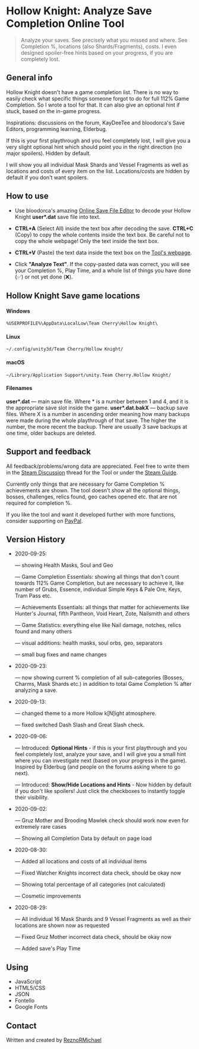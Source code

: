 # Hollow Knight: Analyze Save Completion Online Tool

> Analyze your saves. See precisely what you missed and where. See Completion %, locations (also Shards/Fragments), costs. I even designed spoiler-free hints based on your progress, if you are completely lost.

## General info

Hollow Knight doesn't have a game completion list. There is no way to easily check what specific things someone forgot to do for full 112% Game Completion. So I wrote a tool for that. It can also give an optional hint if stuck, based on the in-game progress.

Inspirations: discussions on the forum, KayDeeTee and bloodorca's Save Editors, programming learning, Elderbug.

If this is your first playthrough and you feel completely lost, I will give you a very slight optional hint which should point you in the right direction (no major spoilers). Hidden by default.

I will show you all individual Mask Shards and Vessel Fragments as well as locations and costs of every item on the list. Locations/costs are hidden by default if you don't want spoilers.

## How to use

* Use bloodorca's amazing [Online Save File Editor](https://bloodorca.github.io/hollow/) to decode your Hollow Knight **user\*.dat** save file into text.

* **CTRL+A** (Select All) inside the text box after decoding the save. **CTRL+C** (Copy) to copy the whole contents inside the text box. Be careful not to copy the whole webpage! Only the text inside the text box.

* **CTRL+V** (Paste) the text data inside the text box on the [Tool's webpage](http://reznortech.rf.gd/hollow-knight-completion/).

* Click **"Analyze Text"**. If the copy-pasted data was correct, you will see your Completion %, Play Time, and a whole list of things you have done (✅) or not yet done (❌).

## Hollow Knight Save game locations

#### Windows
`%USERPROFILE%\AppData\LocalLow\Team Cherry\Hollow Knight\`

#### Linux
`~/.config/unity3d/Team Cherry/Hollow Knight/`

#### macOS
`~/Library/Application Support/unity.Team Cherry.Hollow Knight/`

#### Filenames

**user\*.dat** — main save file. Where \* is a number between 1 and 4, and it is the appropriate save slot inside the game.
**user\*.dat.bakX** — backup save files. Where X is a number in ascending order meaning how many backups were made during the whole playthrough of that save. The higher the number, the more recent the backup. There are usually 3 save backups at one time, older backups are deleted.

## Support and feedback

All feedback/problems/wrong data are appreciated. Feel free to write them in the [Steam Discussion](https://steamcommunity.com/app/367520/discussions/0/2915472677711090083/) thread for the Tool or under the [Steam Guide](https://steamcommunity.com/sharedfiles/filedetails/?id=2209910193).

Currently only things that are necessary for Game Completion % achievements are shown. The tool doesn't show all the optional things, bosses, challenges, relics found, geo caches opened etc. that are not required for completion %.

If you like the tool and want it developed further with more functions, consider supporting on [PayPal](https://www.paypal.me/ReznoRMichael).

## Version History

* 2020-09-25:

  — showing Health Masks, Soul and Geo

  — Game Completion Essentials: showing all things that don't count towards 112% Game Completion, but are necessary to achieve it, like number of Grubs, Essence, individual Simple Keys & Pale Ore, Keys, Tram Pass etc.

  — Achievements Essentials: all things that matter for achievements like Hunter's Journal, fifth Pantheon, Void Heart, Zote, Nailsmith and others

  — Game Statistics: everything else like Nail damage, notches, relics found and many others

  — visual additions: health masks, soul orbs, geo, separators

  — small bug fixes and name changes

* 2020-09-23:

  — now showing current % completion of all sub-categories (Bosses, Charms, Mask Shards etc.) in addition to total Game Completion % after analyzing a save.

* 2020-09-13:

  — changed theme to a more Hollow k\[N\]ight atmosphere.

  — fixed switched Dash Slash and Great Slash check.

* 2020-09-06:

  — Introduced: **Optional Hints** - if this is your first playthrough and you feel completely lost, analyze your save, and I will give you a small hint where you can investigate next (based on your progress in the game). Inspired by Elderbug (and people on the forums asking where to go next).

  — Introduced: **Show/Hide Locations and Hints** - Now hidden by default if you don't like spoilers! Just click the checkboxes to instantly toggle their visibility.

* 2020-09-02:

  — Gruz Mother and Brooding Mawlek check should work now even for extremely rare cases

  — Showing all Completion Data by default on page load

* 2020-08-30:

  — Added all locations and costs of all individual items

  — Fixed Watcher Knights incorrect data check, should be okay now

  — Showing total percentage of all categories (not calculated)

  — Cosmetic improvements

* 2020-08-29:

  — All individual 16 Mask Shards and 9 Vessel Fragments as well as their locations are shown now as requested

  — Fixed Gruz Mother incorrect data check, should be okay now

  — Added save's Play Time

## Using

* JavaScript
* HTML5/CSS
* JSON
* Fontello
* Google Fonts

## Contact

Written and created by [ReznoRMichael](https://github.com/ReznoRMichael)

